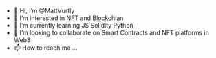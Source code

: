 - 👋 Hi, I’m @MattVurtly
- 👀 I’m interested in NFT and Blockchian
- 🌱 I’m currently learning JS Solidity Python
- 💞️ I’m looking to collaborate on Smart Contracts and NFT platforms in Web3
- 📫 How to reach me ...

<!---
MattVurtly/MattVurtly is a ✨ special ✨ repository because its `README.md` (this file) appears on your GitHub profile.
You can click the Preview link to take a look at your changes.
--->
